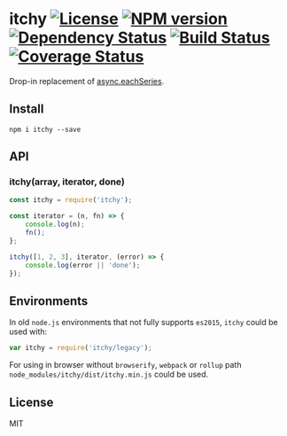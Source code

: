 # itchy [![License][LicenseIMGURL]][LicenseURL] [![NPM version][NPMIMGURL]][NPMURL] [![Dependency Status][DependencyStatusIMGURL]][DependencyStatusURL] [![Build Status][BuildStatusIMGURL]][BuildStatusURL] [![Coverage Status][CoverageIMGURL]][CoverageURL]

Drop-in replacement of [async.eachSeries][eachSeries].

## Install

`npm i itchy --save`

## API

### itchy(array, iterator, done)

```js
const itchy = require('itchy');

const iterator = (n, fn) => {
    console.log(n);
    fn();
};

itchy([1, 2, 3], iterator, (error) => {
    console.log(error || 'done');
});
```

## Environments

In old `node.js` environments that not fully supports `es2015`, `itchy` could be used with:

```js
var itchy = require('itchy/legacy');
```

For using in browser without `browserify`, `webpack` or `rollup` path `node_modules/itchy/dist/itchy.min.js` could be used.

## License

MIT

[NPMIMGURL]:                https://img.shields.io/npm/v/itchy.svg?style=flat
[BuildStatusIMGURL]:        https://img.shields.io/travis/coderaiser/itchy/master.svg?style=flat
[DependencyStatusIMGURL]:   https://img.shields.io/gemnasium/coderaiser/itchy.svg?style=flat
[LicenseIMGURL]:            https://img.shields.io/badge/license-MIT-317BF9.svg?style=flat
[NPMURL]:                   https://npmjs.org/package/itchy "npm"
[BuildStatusURL]:           https://travis-ci.org/coderaiser/itchy  "Build Status"
[DependencyStatusURL]:      https://gemnasium.com/coderaiser/itchy "Dependency Status"
[LicenseURL]:               https://tldrlegal.com/license/mit-license "MIT License"

[CoverageURL]:              https://coveralls.io/github/coderaiser/itchy?branch=master
[CoverageIMGURL]:           https://coveralls.io/repos/coderaiser/itchy/badge.svg?branch=master&service=github

[eachSeries]:               http://caolan.github.io/async/docs.html#eachSeries

